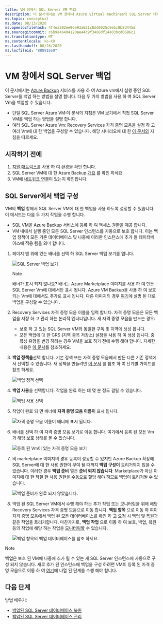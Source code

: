 ```yaml
---
title: VM 창에서 SQL Server VM 백업
description: 이 문서에서는 VM 창에서 Azure virtual machines의 SQL Server 데이터베이스를 백업 하는 방법에 대해 알아봅니다.
ms.topic: conceptual
ms.date: 08/13/2020
ms.openlocfilehash: 4f4ea202ee96e93a621c8dd0025c9ebc8b8d445d
ms.sourcegitcommit: c6b9a46404120ae44c9f3468df14403bcd6686c1
ms.translationtype: MT
ms.contentlocale: ko-KR
ms.lasthandoff: 08/26/2020
ms.locfileid: "88891660"
---
```

# <a name="back-up-a-sql-server-from-the-vm-pane"></a>VM 창에서 SQL Server 백업

이 문서에서는 [Azure Backup](backup-overview.md) 서비스를 사용 하 여 Azure vm에서 실행 중인 SQL Server를 백업 하는 방법을 설명 합니다. 다음 두 가지 방법을 사용 하 여 SQL Server Vm을 백업할 수 있습니다.

- 단일 SQL Server Azure VM:이 문서의 지침은 VM 보기에서 직접 SQL Server VM를 백업 하는 방법을 설명 합니다.
- 여러 SQL Server Azure Vm: Recovery Services 자격 증명 모음을 설정 하 고 여러 Vm에 대 한 백업을 구성할 수 있습니다. 해당 시나리오에 대 한 [이 문서의](backup-sql-server-database-azure-vms.md) 지침을 따르세요.

## <a name="before-you-start"></a>시작하기 전에

1. [지원 매트릭스](sql-support-matrix.md)를 사용 하 여 환경을 확인 합니다.
2. SQL Server VM에 대 한 Azure Backup [개요](backup-azure-sql-database.md) 를 확인 하세요.
3. VM에 [네트워크 연결](backup-sql-server-database-azure-vms.md#establish-network-connectivity)이 있는지 확인합니다.

## <a name="configure-backup-on-the-sql-server"></a>SQL Server에서 백업 구성

VM의 **백업** 창에서 SQL Server VM에 대 한 백업을 사용 하도록 설정할 수 있습니다. 이 메서드는 다음 두 가지 작업을 수행 합니다.

- SQL VM을 Azure Backup 서비스에 등록 하 여 액세스 권한을 제공 합니다.
- VM 내에서 실행 중인 모든 SQL Server 인스턴스를 자동으로 보호 합니다. 이는 백업 정책이 모든 기존 데이터베이스 및 나중에 이러한 인스턴스에 추가 될 데이터베이스에 적용 됨을 의미 합니다.

1. 페이지 맨 위에 있는 배너를 선택 하 SQL Server 백업 보기를 엽니다.

    ![SQL Server 백업 보기](./media/backup-sql-server-vm-from-vm-pane/sql-server-backup-view.png)

    >[!NOTE]
    >배너가 표시 되지 않나요? 배너는 Azure Marketplace 이미지를 사용 하 여 만든 SQL Server Vm에 대해서만 표시 됩니다. Azure VM Backup을 사용 하 여 보호 되는 Vm에 대해서도 추가로 표시 됩니다. 다른 이미지의 경우 [여기](backup-sql-server-database-azure-vms.md)에 설명 된 대로 백업을 구성할 수 있습니다.

2. Recovery Services 자격 증명 모음 이름을 입력 합니다. 자격 증명 모음은 모든 백업을 저장 하 고 관리 하는 논리적 엔터티입니다. 새 자격 증명 모음을 만드는 경우:

    - 보호 하 고 있는 SQL Server VM와 동일한 구독 및 지역에 생성 됩니다.
    - 모든 백업에 대 한 GRS (지역 중복 저장소) 설정을 사용 하 여 생성 됩니다. 중복성 유형을 변경 하려는 경우 VM을 보호 하기 전에 수행 해야 합니다. 자세한 내용은 [이 문서](backup-create-rs-vault.md#set-storage-redundancy)를 참조하세요.

3. **백업 정책을**선택 합니다. 기본 정책 또는 자격 증명 모음에서 만든 다른 기존 정책에서 선택할 수 있습니다. 새 정책을 만들려면 [이 문서](backup-sql-server-database-azure-vms.md#create-a-backup-policy) 를 참조 하 여 단계별 가이드를 참조 하세요.

    ![백업 정책 선택](./media/backup-sql-server-vm-from-vm-pane/backup-policy.png)

4. **백업 사용**을 선택합니다. 작업을 완료 하는 데 몇 분 정도 걸릴 수 있습니다.

    ![백업 사용 선택](./media/backup-sql-server-vm-from-vm-pane/enable-backup.png)

5. 작업이 완료 되 면 배너에 **자격 증명 모음 이름이** 표시 됩니다.

    ![자격 증명 모음 이름이 배너에 표시 됩니다.](./media/backup-sql-server-vm-from-vm-pane/vault-name.png)

6. 배너를 선택 하 여 자격 증명 모음 보기로 이동 합니다. 여기에서 등록 된 모든 Vm과 해당 보호 상태를 볼 수 있습니다.

    ![등록 된 Vm이 있는 자격 증명 모음 보기](./media/backup-sql-server-vm-from-vm-pane/vault-view.png)

7. 비 marketplace 이미지의 경우 등록이 성공할 수 있지만 Azure Backup 확장에 SQL Server에 대 한 사용 권한이 부여 될 때까지 **백업 구성이** 트리거되지 않을 수 있습니다. 이러한 경우 **백업 준비** 열은 **준비 되지 않습니다**. Marketplace가 아닌 이미지에 대 한 [적절 한 사용 권한을 수동으로 할당](backup-azure-sql-database.md#set-vm-permissions) 해야 하므로 백업이 트리거될 수 있습니다.

    ![백업 준비가 완료 되지 않았습니다.](./media/backup-sql-server-vm-from-vm-pane/backup-readiness-not-ready.png)

8. 백업 된 SQL Server VM에서 수행 해야 하는 추가 작업 또는 모니터링을 위해 해당 Recovery Services 자격 증명 모음으로 이동 합니다. **백업 항목** 으로 이동 하 여이 자격 증명 모음에서 백업 된 모든 데이터베이스를 확인 하 고 요청 시 백업 및 복원과 같은 작업을 트리거합니다. 마찬가지로, **백업 작업** 으로 이동 하 여 보호, 백업, 복원 등의 작업에 해당 하는 작업을 [모니터링할](manage-monitor-sql-database-backup.md) 수 있습니다.

    ![백업 항목의 백업 데이터베이스를 참조 하세요.](./media/backup-sql-server-vm-from-vm-pane/backup-items.png)

>[!NOTE]
>백업은 보호 된 VM에 나중에 추가 될 수 있는 새 SQL Server 인스턴스에 자동으로 구성 되지 않습니다. 새로 추가 된 인스턴스에 백업을 구성 하려면 VM이 등록 된 자격 증명 모음으로 이동 하 여 [여기](backup-sql-server-database-azure-vms.md)에 나열 된 단계를 수행 해야 합니다.

## <a name="next-steps"></a>다음 단계

방법 배우기:

- [백업된 SQL Server 데이터베이스 복원](restore-sql-database-azure-vm.md)
- [백업된 SQL Server 데이터베이스 관리](manage-monitor-sql-database-backup.md)
